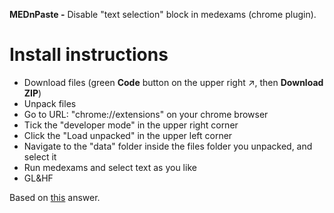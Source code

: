 **MEDnPaste -** Disable "text selection" block in medexams (chrome plugin).
# Install instructions
- Download files (green **Code** button on the upper right ↗, then **Download ZIP**)
- Unpack files
- Go to URL: "chrome://extensions" on your chrome browser
- Tick the "developer mode" in the upper right corner
- Click the "Load unpacked" in the upper left corner
- Navigate to the "data" folder inside the files folder you unpacked, and select it
- Run medexams and select text as you like
- GL&HF

Based on [this](https://superuser.com/a/1282849/507984) answer.
